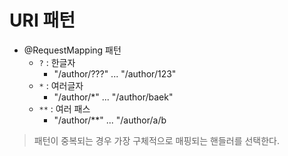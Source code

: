 # URI 패턴

- @RequestMapping 패턴
  - `?` : 한글자
    - "/author/???" ... "/author/123"
  - `*` : 여러글자
    - "/author/*" ... "/author/baek"
  - `**` : 여러 패스
    - "/author/**" ... "/author/a/b
    
> 패턴이 중복되는 경우 가장 구체적으로 매핑되는 핸들러를 선택한다.

